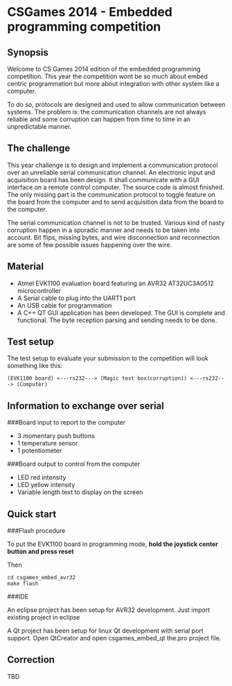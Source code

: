 CSGames 2014 - Embedded programming competition
=====================================

Synopsis
-------------
Welcome to CS Games 2014 edition of the embedded programming competition. This year the competition wont be so much about embed centric programmation but more about integration with other system like a computer. 

To do so, protocols are designed and used to allow communication between systems. The problem is: the communication channels are not always reliable and some corruption can happen from time to time in an unpredictable manner.

The challenge
--------------------
This year challenge is to design and implement a communication protocol over an unreliable serial communication channel. An electronic input and acquisition board has been design. It shall communicate with a GUI interface on a remote control computer. The source code is almost finished. The only missing part is the communication protocol to toggle feature on the board from the computer and to send acquisition data from the board to the computer.

The serial communication channel is not to be trusted. Various kind of nasty corruption happen in a sporadic manner and needs to be taken into account. Bit flips, missing bytes, and wire disconnection and reconnection are some of few possible issues happening over the wire.

Material
--------------

- Atmel EVK1100 evaluation board featuring an AVR32 AT32UC3A0512 microcontroller
- A Serial cable to plug into the UART1 port
- An USB cable for programmation
- A C++ QT GUI application has been developed. The GUI is complete and functional. The byte reception parsing and sending needs to be done.

Test setup
---------------

The test setup to evaluate your submission to the competition will look something like this:

    (EVK1100 board) <---rs232---> (Magic test box(corruption)) <---rs232---> (Computer)

Information to exchange over serial
---------------------------------------------------

###Board input to report to the computer

- 3 momentary push buttons
- 1 temperature sensor
- 1 potentiometer

###Board output to control from the computer

- LED red intensity
- LED yellow intensity
- Variable length text to display on the screen

Quick start
---------------

###Flash procedure

To put the EVK1100 board in programming mode, __hold the joystick center button and press reset__

Then

    cd csgames_embed_avr32
    make flash

###IDE

An eclipse project has been setup for AVR32 development. Just import existing project in eclipse

A Qt project has been setup for linux Qt development with serial port support. Open QtCreator and open csgames_embed_qt the.pro project file.

Correction
----------------

TBD


